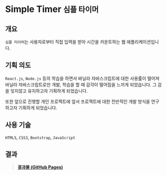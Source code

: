 # Simple Timer <small>심플 타이머</small>

## 개요
`심플 타이머`는 사용자로부터 직접 입력을 받아 시간을 카운트하는 웹 애플리케이션입니다.

## 기획 의도
`React.js`, `Node.js` 등의 학습을 하면서 바닐라 자바스크립트에 대한 사용률이 떨어져
바닐라 자바스크립트로만 개발, 학습을 할 때 감각이 떨어짐을 느끼게 되었습니다. 그 감을 잊지않고 유지하고자 기획하게 되었습니다.

또한 앞으로 진행할 개인 프로젝트에 앞서 프로젝트에 대한 전반적인 개발 방식을 연구하고자 기획하게 되었습니다.

## 사용 기술
`HTML5`, `CSS3`, `Bootstrap`, `JavaScript`

## 결과

> <strong>[결과물 (GitHub Pages)](https://bam-j.github.io/Simple-Timer/)</strong>

